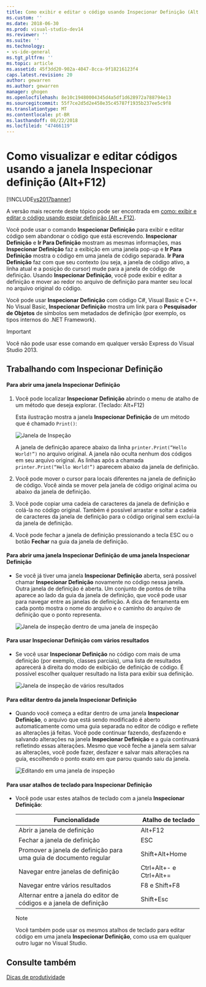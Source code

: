 ```yaml
---
title: Como exibir e editar o código usando Inspecionar Definição (Alt + F12) | Microsoft Docs
ms.custom: ''
ms.date: 2018-06-30
ms.prod: visual-studio-dev14
ms.reviewer: ''
ms.suite: ''
ms.technology:
- vs-ide-general
ms.tgt_pltfrm: ''
ms.topic: article
ms.assetid: 45f3dd20-902a-4047-8cca-9f18216123f4
caps.latest.revision: 20
author: gewarren
ms.author: gewarren
manager: ghogen
ms.openlocfilehash: 8e10c19480004345d4a5df1d628972a788794e13
ms.sourcegitcommit: 55f7ce2d5d2e458e35c45787f1935b237ee5c9f8
ms.translationtype: MT
ms.contentlocale: pt-BR
ms.lasthandoff: 08/22/2018
ms.locfileid: "47466119"
---
```

# <a name="how-to-view-and-edit-code-by-using-peek-definition-altf12"></a>Como visualizar e editar códigos usando a janela Inspecionar definição (Alt+F12)
[!INCLUDE[vs2017banner](../includes/vs2017banner.md)]

A versão mais recente deste tópico pode ser encontrada em [como: exibir e editar o código usando espiar definição (Alt + F12)](https://docs.microsoft.com/visualstudio/ide/how-to-view-and-edit-code-by-using-peek-definition-alt-plus-f12).  
  
Você pode usar o comando **Inspecionar Definição** para exibir e editar código sem abandonar o código que está escrevendo. **Inspecionar Definição** e **Ir Para Definição** mostram as mesmas informações, mas **Inspecionar Definição** faz a exibição em uma janela pop-up e **Ir Para Definição** mostra o código em uma janela de código separada. **Ir Para Definição** faz com que seu contexto (ou seja, a janela de código ativo, a linha atual e a posição do cursor) mude para a janela de código de definição. Usando **Inspecionar Definição**, você pode exibir e editar a definição e mover ao redor no arquivo de definição para manter seu local no arquivo original do código.  
  
 Você pode usar **Inspecionar Definição** com código C#, Visual Basic e C++. No Visual Basic, **Inspecionar Definição** mostra um link para o **Pesquisador de Objetos** de símbolos sem metadados de definição (por exemplo, os tipos internos do .NET Framework).  
  
> [!IMPORTANT]
>  Você não pode usar esse comando em qualquer versão Express do Visual Studio 2013.  
  
## <a name="working-with-peek-definition"></a>Trabalhando com Inspecionar Definição  
  
#### <a name="to-open-a-peek-definition-window"></a>Para abrir uma janela Inspecionar Definição  
  
1.  Você pode localizar **Inspecionar Definição** abrindo o menu de atalho de um método que deseja explorar. (Teclado: Alt+F12)  
  
     Esta ilustração mostra a janela **Inspecionar Definição** de um método que é chamado `Print()`:  
  
     ![Janela de Inspeção](../ide/media/peekwindow.png "PeekWindow")  
  
     A janela de definição aparece abaixo da linha `printer.Print(“Hello World!”)` no arquivo original. A janela não oculta nenhum dos códigos em seu arquivo original. As linhas após a chamada `printer.Print(“Hello World!”)` aparecem abaixo da janela de definição.  
  
2.  Você pode mover o cursor para locais diferentes na janela de definição de código. Você ainda se mover pela janela de código original acima ou abaixo da janela de definição.  
  
3.  Você pode copiar uma cadeia de caracteres da janela de definição e colá-la no código original. Também é possível arrastar e soltar a cadeia de caracteres da janela de definição para o código original sem excluí-la da janela de definição.  
  
4.  Você pode fechar a janela de definição pressionando a tecla ESC ou o botão **Fechar** na guia da janela de definição.  
  
#### <a name="to-open-a-peek-definition-window-from-within-a-peek-definition-window"></a>Para abrir uma janela Inspecionar Definição de uma janela Inspecionar Definição  
  
-   Se você já tiver uma janela **Inspecionar Definição** aberta, será possível chamar **Inspecionar Definição** novamente no código nessa janela. Outra janela de definição é aberta. Um conjunto de pontos de trilha aparece ao lado da guia da janela de definição, que você pode usar para navegar entre as janelas de definição. A dica de ferramenta em cada ponto mostra o nome do arquivo e o caminho do arquivo de definição que o ponto representa.  
  
     ![Janela de inspeção dentro de uma janela de inspeção](../ide/media/peekwithinpeek.png "PeekWithinPeek")  
  
#### <a name="to-use-peek-definition-with-multiple-results"></a>Para usar Inspecionar Definição com vários resultados  
  
-   Se você usar **Inspecionar Definição** no código com mais de uma definição (por exemplo, classes parciais), uma lista de resultados aparecerá à direita do modo de exibição de definição de código. É possível escolher qualquer resultado na lista para exibir sua definição.  
  
     ![Janela de inspeção de vários resultados](../ide/media/peekmultiple.png "PeekMultiple")  
  
#### <a name="to-edit-inside-the-peek-definition-window"></a>Para editar dentro da janela Inspecionar Definição  
  
-   Quando você começa a editar dentro de uma janela **Inspecionar Definição**, o arquivo que está sendo modificado é aberto automaticamente como uma guia separada no editor de código e reflete as alterações já feitas. Você pode continuar fazendo, desfazendo e salvando alterações na janela **Inspecionar Definição** e a guia continuará refletindo essas alterações. Mesmo que você feche a janela sem salvar as alterações, você pode fazer, desfazer e salvar mais alterações na guia, escolhendo o ponto exato em que parou quando saiu da janela.  
  
     ![Editando em uma janela de inspeção](../ide/media/peekedit.png "PeekEdit")  
  
#### <a name="to-use-keyboard-shortcuts-for-peek-definition"></a>Para usar atalhos de teclado para Inspecionar Definição  
  
-   Você pode usar estes atalhos de teclado com a janela **Inspecionar Definição**:  
  
    |Funcionalidade|Atalho de teclado|  
    |-------------------|-----------------------|  
    |Abrir a janela de definição|Alt+F12|  
    |Fechar a janela de definição|ESC|  
    |Promover a janela de definição para uma guia de documento regular|Shift+Alt+Home|  
    |Navegar entre janelas de definição|Ctrl+Alt+- e Ctrl+Alt+=|  
    |Navegar entre vários resultados|F8 e Shift+F8|  
    |Alternar entre a janela do editor de códigos e a janela de definição|Shift+Esc|  
  
    > [!NOTE]
    >  Você também pode usar os mesmos atalhos de teclado para editar código em uma janela **Inspecionar Definição**, como usa em qualquer outro lugar no Visual Studio.  
  
## <a name="see-also"></a>Consulte também  
 [Dicas de produtividade](../ide/productivity-tips-for-visual-studio.md)



